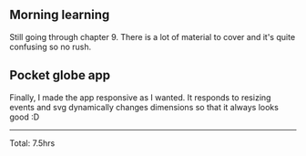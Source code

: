 ## Morning learning

Still going through chapter 9. There is a lot of material to cover and it's quite confusing so no rush.

## Pocket globe app

Finally, I made the app responsive as I wanted. It responds to resizing events and svg dynamically changes dimensions
so that it always looks good :D 

<hr>
Total: 7.5hrs
